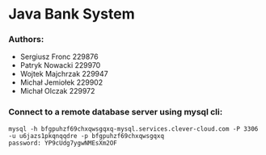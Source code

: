 # Java Bank System

### Authors:
- Sergiusz Fronc 229876
- Patryk Nowacki 229970
- Wojtek Majchrzak 229947
- Michał Jemiołek 229902
- Michał Olczak 229972

### Connect to a remote database server using mysql cli:
```mysql -h bfgpuhzf69chxqwsgqxq-mysql.services.clever-cloud.com -P 3306 -u u6jazs1pkqnqqdre -p bfgpuhzf69chxqwsgqxq```\
```password: YP9cUdg7ygwNMEsXm2OF```